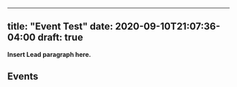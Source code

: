 
---
title: "Event Test"
date: 2020-09-10T21:07:36-04:00
draft: true
---

**Insert Lead paragraph here.**

## Events

